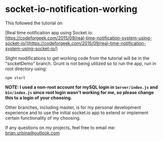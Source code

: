 # socket-io-notification-working

This followed the tutorial on 

[Real time notification app using Socket.io: https://codeforgeek.com/2015/09/real-time-notification-system-using-socket-io/](https://codeforgeek.com/2015/09/real-time-notification-system-using-socket-io/)


Slight modifications to get working code from the tutorial will be in the "socketDemo" branch. Grunt is not being utilized so to run the app, run in root directory using:

`npm start`

**NOTE: I used a non-root account for mySQL login in `Server/index.js` and `bin/index.js` since root login wasn't working for me, so please change this to a login of your choosing.** 

Other branches, including master, is for my personal development experience and to use the initial socket.io app to extend or implement certain functionality of my choosing.

If any questions on my projects, feel free to email me: brian.urbina@outlook.com